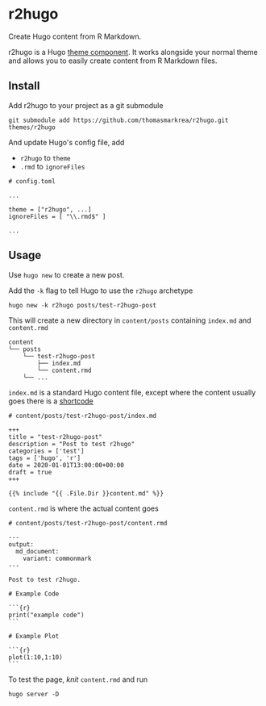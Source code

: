 # r2hugo

Create Hugo content from R Markdown.

r2hugo is a Hugo [theme component](https://gohugo.io/hugo-modules/theme-components/). It works alongside your normal theme and allows you to easily create content from R Markdown files.

## Install

Add r2hugo to your project as a git submodule

```
git submodule add https://github.com/thomasmarkrea/r2hugo.git themes/r2hugo
```

And update Hugo's config file, add

- `r2hugo` to `theme`
- `.rmd` to `ignoreFiles`

```
# config.toml

...

theme = ["r2hugo", ...]
ignoreFiles = [ "\\.rmd$" ]

...
```

## Usage

Use `hugo new` to create a new post.

Add the `-k` flag to tell Hugo to use the `r2hugo` archetype

```
hugo new -k r2hugo posts/test-r2hugo-post
```

This will create a new directory in `content/posts` containing `index.md` and `content.rmd`

```
content
└── posts
    └── test-r2hugo-post
        ├── index.md
        └── content.rmd
    └── ...
```

`index.md` is a standard Hugo content file, except where the content usually goes there is a [shortcode](https://gohugo.io/content-management/shortcodes/)

```
# content/posts/test-r2hugo-post/index.md

+++
title = "test-r2hugo-post"
description = "Post to test r2hugo"
categories = ['test']
tags = ['hugo', 'r']
date = 2020-01-01T13:00:00+00:00
draft = true
+++

{{% include "{{ .File.Dir }}content.md" %}}
```

`content.rmd` is where the actual content goes

````
# content/posts/test-r2hugo-post/content.rmd

---
output:
  md_document:
    variant: commonmark
---

Post to test r2hugo.

# Example Code

```{r}
print("example code")
```

# Example Plot

```{r}
plot(1:10,1:10)
```
````

To test the page, *knit* `content.rmd` and run 

```
hugo server -D
```
